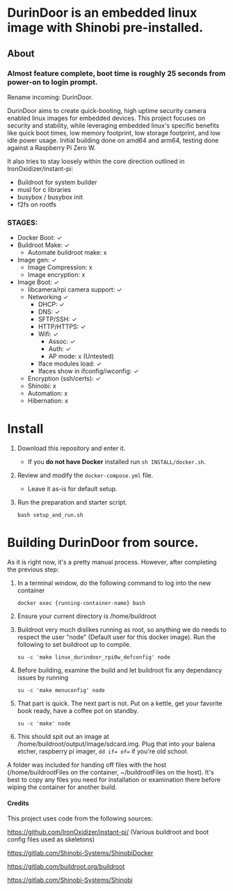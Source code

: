 # DurinDoor is an embedded linux image with Shinobi pre-installed. 
## About
### Almost feature complete, boot time is roughly 25 seconds from power-on to login prompt. 

Rename incoming: DurinDoor. 

DurinDoor aims to create quick-booting, high uptime security camera enabled linux images for embedded devices. This project focuses on security and stability, while leveraging embedded linux's specific benefits like quick boot times, low memory footprint, low storage footprint, and low idle power usage. Initial building done on amd64 and arm64, testing done against a Raspberry Pi Zero W. 

It also tries to stay loosely within the core direction outlined in IronOxidizer/instant-pi:
- Buildroot for system builder
- musl for c libraries
- busybox / busybox init
- f2fs on rootfs

### STAGES:

- Docker Boot: ✓
- Buildroot Make: ✓
   - Automate buildroot make: x
- Image gen: ✓
   - Image Compression: x
   - Image encryption: x
- Image Boot: ✓
    - libcamera/rpi camera support: ✓ 
    - Networking ✓
        - DHCP: ✓
        - DNS: ✓
        - SFTP/SSH: ✓
        - HTTP/HTTPS: ✓
        - Wifi: ✓
             - Assoc: ✓
             - Auth: ✓
             - AP mode: x (Untested)
        - Iface modules load: ✓
        - Ifaces show in ifconfig/iwconfig: ✓
    - Encryption (ssh/certs): ✓
    - Shinobi: x
    - Automation: x
    - Hibernation: x

# Install

1. Download this repository and enter it.

    - If you **do not have Docker** installed run `sh INSTALL/docker.sh`.

3. Review and modify the `docker-compose.yml` file. 

    - Leave it as-is for default setup.

4. Run the preparation and starter script.
    ```
    bash setup_and_run.sh
    ```

# Building DurinDoor from source.

As it is right now, it's a pretty manual process. However, after completing the previous step:

   1. In a terminal window, do the following command to log into the new container
      ```
      docker exec {running-container-name} bash
      ```
   2. Ensure your current directory is /home/buildroot

   3. Buildroot very much dislikes running as root, so anything we do needs to respect the user "node" (Default user for this docker image). Run the following to set buildroot up to compile.
      ```
      su -c 'make linux_durindoor_rpi0w_defconfig' node
        ```
   4. Before building, examine the build and let buildroot fix any dependancy issues by running
      ```
      su -c 'make menuconfig' node
      ```
      
   5. That part is quick. The next part is not. Put on a kettle, get your favorite book ready, have a coffee pot on standby.
      ```
      su -c 'make' node
      ```

   6. This should spit out an image at /home/buildroot/output/image/sdcard.img. Plug that into your balena etcher, raspberry pi imager, `dd if= of=` if you're old school.

A folder was included for handing off files with the host (/home/buildrootFiles on the container, ~/buildrootFiles on the host). It's best to copy any files you need for installation or examination there before wiping the container for another build. 


#### Credits

This project uses code from the following sources: 

https://github.com/IronOxidizer/instant-pi/ (Various buildroot and boot config files used as skeletons)

https://gitlab.com/Shinobi-Systems/ShinobiDocker 

https://gitlab.com/buildroot.org/buildroot 

https://gitlab.com/Shinobi-Systems/Shinobi 

